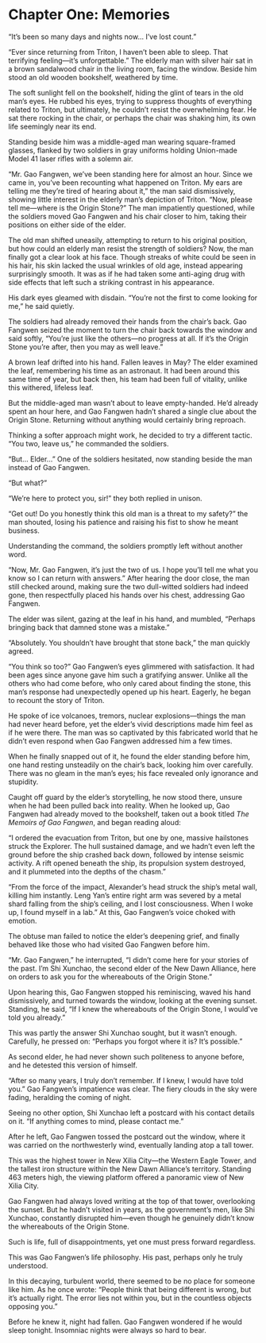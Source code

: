 # Chapter One: Memories

“It’s been so many days and nights now... I’ve lost count.”

“Ever since returning from Triton, I haven’t been able to sleep. That terrifying feeling—it’s unforgettable.” The elderly man with silver hair sat in a brown sandalwood chair in the living room, facing the window. Beside him stood an old wooden bookshelf, weathered by time.

The soft sunlight fell on the bookshelf, hiding the glint of tears in the old man’s eyes. He rubbed his eyes, trying to suppress thoughts of everything related to Triton, but ultimately, he couldn’t resist the overwhelming fear. He sat there rocking in the chair, or perhaps the chair was shaking him, its own life seemingly near its end.

Standing beside him was a middle-aged man wearing square-framed glasses, flanked by two soldiers in gray uniforms holding Union-made Model 41 laser rifles with a solemn air.

“Mr. Gao Fangwen, we’ve been standing here for almost an hour. Since we came in, you’ve been recounting what happened on Triton. My ears are telling me they’re tired of hearing about it,” the man said dismissively, showing little interest in the elderly man’s depiction of Triton. “Now, please tell me—where is the Origin Stone?” The man impatiently questioned, while the soldiers moved Gao Fangwen and his chair closer to him, taking their positions on either side of the elder.

The old man shifted uneasily, attempting to return to his original position, but how could an elderly man resist the strength of soldiers? Now, the man finally got a clear look at his face. Though streaks of white could be seen in his hair, his skin lacked the usual wrinkles of old age, instead appearing surprisingly smooth. It was as if he had taken some anti-aging drug with side effects that left such a striking contrast in his appearance.

His dark eyes gleamed with disdain. “You’re not the first to come looking for me,” he said quietly.

The soldiers had already removed their hands from the chair’s back. Gao Fangwen seized the moment to turn the chair back towards the window and said softly, “You’re just like the others—no progress at all. If it’s the Origin Stone you’re after, then you may as well leave.”

A brown leaf drifted into his hand. Fallen leaves in May? The elder examined the leaf, remembering his time as an astronaut. It had been around this same time of year, but back then, his team had been full of vitality, unlike this withered, lifeless leaf.

But the middle-aged man wasn’t about to leave empty-handed. He’d already spent an hour here, and Gao Fangwen hadn’t shared a single clue about the Origin Stone. Returning without anything would certainly bring reproach.

Thinking a softer approach might work, he decided to try a different tactic. “You two, leave us,” he commanded the soldiers.

“But... Elder...” One of the soldiers hesitated, now standing beside the man instead of Gao Fangwen.

“But what?”

“We’re here to protect you, sir!” they both replied in unison.

“Get out! Do you honestly think this old man is a threat to my safety?” the man shouted, losing his patience and raising his fist to show he meant business.

Understanding the command, the soldiers promptly left without another word.

“Now, Mr. Gao Fangwen, it’s just the two of us. I hope you’ll tell me what you know so I can return with answers.” After hearing the door close, the man still checked around, making sure the two dull-witted soldiers had indeed gone, then respectfully placed his hands over his chest, addressing Gao Fangwen.

The elder was silent, gazing at the leaf in his hand, and mumbled, “Perhaps bringing back that damned stone was a mistake.”

“Absolutely. You shouldn’t have brought that stone back,” the man quickly agreed.

“You think so too?” Gao Fangwen’s eyes glimmered with satisfaction. It had been ages since anyone gave him such a gratifying answer. Unlike all the others who had come before, who only cared about finding the stone, this man’s response had unexpectedly opened up his heart. Eagerly, he began to recount the story of Triton.

He spoke of ice volcanoes, tremors, nuclear explosions—things the man had never heard before, yet the elder’s vivid descriptions made him feel as if he were there. The man was so captivated by this fabricated world that he didn’t even respond when Gao Fangwen addressed him a few times.

When he finally snapped out of it, he found the elder standing before him, one hand resting unsteadily on the chair’s back, looking him over carefully. There was no gleam in the man’s eyes; his face revealed only ignorance and stupidity.

Caught off guard by the elder’s storytelling, he now stood there, unsure when he had been pulled back into reality. When he looked up, Gao Fangwen had already moved to the bookshelf, taken out a book titled *The Memoirs of Gao Fangwen*, and began reading aloud:

“I ordered the evacuation from Triton, but one by one, massive hailstones struck the Explorer. The hull sustained damage, and we hadn’t even left the ground before the ship crashed back down, followed by intense seismic activity. A rift opened beneath the ship, its propulsion system destroyed, and it plummeted into the depths of the chasm.”

“From the force of the impact, Alexander’s head struck the ship’s metal wall, killing him instantly. Leng Yan’s entire right arm was severed by a metal shard falling from the ship’s ceiling, and I lost consciousness. When I woke up, I found myself in a lab.” At this, Gao Fangwen’s voice choked with emotion.

The obtuse man failed to notice the elder’s deepening grief, and finally behaved like those who had visited Gao Fangwen before him.

“Mr. Gao Fangwen,” he interrupted, “I didn’t come here for your stories of the past. I’m Shi Xunchao, the second elder of the New Dawn Alliance, here on orders to ask you for the whereabouts of the Origin Stone.”

Upon hearing this, Gao Fangwen stopped his reminiscing, waved his hand dismissively, and turned towards the window, looking at the evening sunset. Standing, he said, “If I knew the whereabouts of the Origin Stone, I would’ve told you already.”

This was partly the answer Shi Xunchao sought, but it wasn’t enough. Carefully, he pressed on: “Perhaps you forgot where it is? It’s possible.”

As second elder, he had never shown such politeness to anyone before, and he detested this version of himself.

“After so many years, I truly don’t remember. If I knew, I would have told you.” Gao Fangwen’s impatience was clear. The fiery clouds in the sky were fading, heralding the coming of night.

Seeing no other option, Shi Xunchao left a postcard with his contact details on it. “If anything comes to mind, please contact me.”

After he left, Gao Fangwen tossed the postcard out the window, where it was carried on the northwesterly wind, eventually landing atop a tall tower.

This was the highest tower in New Xilia City—the Western Eagle Tower, and the tallest iron structure within the New Dawn Alliance’s territory. Standing 463 meters high, the viewing platform offered a panoramic view of New Xilia City.

Gao Fangwen had always loved writing at the top of that tower, overlooking the sunset. But he hadn’t visited in years, as the government’s men, like Shi Xunchao, constantly disrupted him—even though he genuinely didn’t know the whereabouts of the Origin Stone.

Such is life, full of disappointments, yet one must press forward regardless.

This was Gao Fangwen’s life philosophy. His past, perhaps only he truly understood.

In this decaying, turbulent world, there seemed to be no place for someone like him. As he once wrote: “People think that being different is wrong, but it’s actually right. The error lies not within you, but in the countless objects opposing you.”

Before he knew it, night had fallen. Gao Fangwen wondered if he would sleep tonight. Insomniac nights were always so hard to bear.